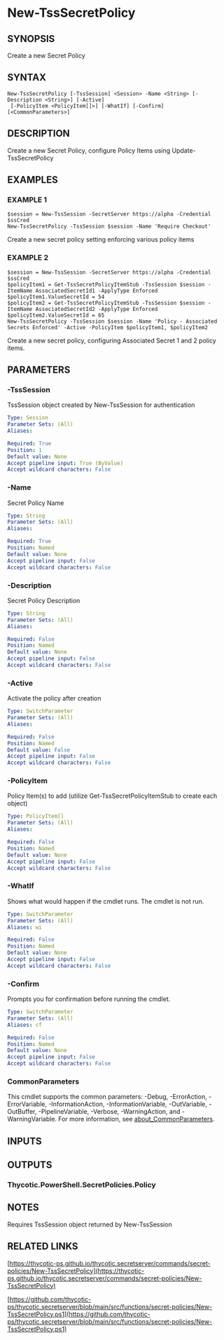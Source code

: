 # New-TssSecretPolicy

## SYNOPSIS
Create a new Secret Policy

## SYNTAX

```
New-TssSecretPolicy [-TssSession] <Session> -Name <String> [-Description <String>] [-Active]
 [-PolicyItem <PolicyItem[]>] [-WhatIf] [-Confirm] [<CommonParameters>]
```

## DESCRIPTION
Create a new Secret Policy, configure Policy Items using Update-TssSecretPolicy

## EXAMPLES

### EXAMPLE 1
```
$session = New-TssSession -SecretServer https://alpha -Credential $ssCred
New-TssSecretPolicy -TssSession $session -Name 'Require Checkout'
```

Create a new secret policy setting enforcing various policy items

### EXAMPLE 2
```
$session = New-TssSession -SecretServer https://alpha -Credential $ssCred
$policyItem1 = Get-TssSecretPolicyItemStub -TssSession $session -ItemName AssociatedSecretId1 -ApplyType Enforced
$policyItem1.ValueSecretId = 54
$policyItem2 = Get-TssSecretPolicyItemStub -TssSession $session -ItemName AssociatedSecretId2 -ApplyType Enforced
$policyItem2.ValueSecretId = 65
New-TssSecretPolicy -TssSession $session -Name 'Policy - Associated Secrets Enforced' -Active -PolicyItem $policyItem1, $policyItem2
```

Create a new secret policy, configuring Associated Secret 1 and 2 policy items.

## PARAMETERS

### -TssSession
TssSession object created by New-TssSession for authentication

```yaml
Type: Session
Parameter Sets: (All)
Aliases:

Required: True
Position: 1
Default value: None
Accept pipeline input: True (ByValue)
Accept wildcard characters: False
```

### -Name
Secret Policy Name

```yaml
Type: String
Parameter Sets: (All)
Aliases:

Required: True
Position: Named
Default value: None
Accept pipeline input: False
Accept wildcard characters: False
```

### -Description
Secret Policy Description

```yaml
Type: String
Parameter Sets: (All)
Aliases:

Required: False
Position: Named
Default value: None
Accept pipeline input: False
Accept wildcard characters: False
```

### -Active
Activate the policy after creation

```yaml
Type: SwitchParameter
Parameter Sets: (All)
Aliases:

Required: False
Position: Named
Default value: False
Accept pipeline input: False
Accept wildcard characters: False
```

### -PolicyItem
Policy Item(s) to add (utilize Get-TssSecretPolicyItemStub to create each object)

```yaml
Type: PolicyItem[]
Parameter Sets: (All)
Aliases:

Required: False
Position: Named
Default value: None
Accept pipeline input: False
Accept wildcard characters: False
```

### -WhatIf
Shows what would happen if the cmdlet runs.
The cmdlet is not run.

```yaml
Type: SwitchParameter
Parameter Sets: (All)
Aliases: wi

Required: False
Position: Named
Default value: None
Accept pipeline input: False
Accept wildcard characters: False
```

### -Confirm
Prompts you for confirmation before running the cmdlet.

```yaml
Type: SwitchParameter
Parameter Sets: (All)
Aliases: cf

Required: False
Position: Named
Default value: None
Accept pipeline input: False
Accept wildcard characters: False
```

### CommonParameters
This cmdlet supports the common parameters: -Debug, -ErrorAction, -ErrorVariable, -InformationAction, -InformationVariable, -OutVariable, -OutBuffer, -PipelineVariable, -Verbose, -WarningAction, and -WarningVariable. For more information, see [about_CommonParameters](http://go.microsoft.com/fwlink/?LinkID=113216).

## INPUTS

## OUTPUTS

### Thycotic.PowerShell.SecretPolicies.Policy
## NOTES
Requires TssSession object returned by New-TssSession

## RELATED LINKS

[https://thycotic-ps.github.io/thycotic.secretserver/commands/secret-policies/New-TssSecretPolicy](https://thycotic-ps.github.io/thycotic.secretserver/commands/secret-policies/New-TssSecretPolicy)

[https://github.com/thycotic-ps/thycotic.secretserver/blob/main/src/functions/secret-policies/New-TssSecretPolicy.ps1](https://github.com/thycotic-ps/thycotic.secretserver/blob/main/src/functions/secret-policies/New-TssSecretPolicy.ps1)

